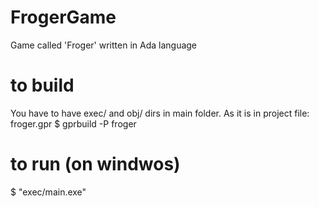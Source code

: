 # FrogerGame
Game called 'Froger' written in Ada language

# to build
You have to have exec/ and obj/ dirs in main folder.
As it is in project file: froger.gpr
$ gprbuild -P froger

# to run (on windwos) 
$ "exec/main.exe"
